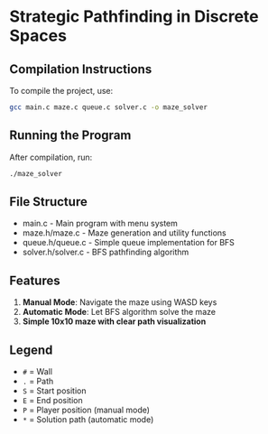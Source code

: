 # Strategic Pathfinding in Discrete Spaces

## Compilation Instructions

To compile the project, use:
```bash
gcc main.c maze.c queue.c solver.c -o maze_solver
```

## Running the Program

After compilation, run:
```bash
./maze_solver
```

## File Structure

- main.c - Main program with menu system
- maze.h/maze.c - Maze generation and utility functions
- queue.h/queue.c - Simple queue implementation for BFS
- solver.h/solver.c - BFS pathfinding algorithm

## Features

1. **Manual Mode**: Navigate the maze using WASD keys
2. **Automatic Mode**: Let BFS algorithm solve the maze
3. **Simple 10x10 maze with clear path visualization**

## Legend

- `#` = Wall
- `.` = Path
- `S` = Start position
- `E` = End position
- `P` = Player position (manual mode)
- `*` = Solution path (automatic mode)
